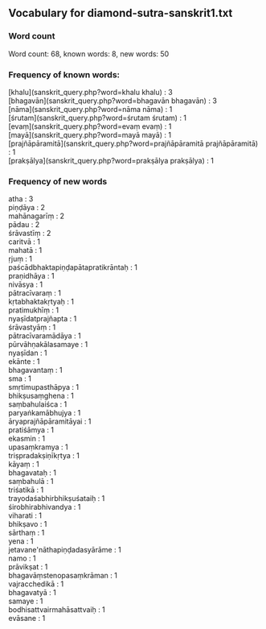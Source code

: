 ## Vocabulary for diamond-sutra-sanskrit1.txt

### Word count

Word count: 68, known words: 8, new words: 50

### Frequency of known words:
[khalu](sanskrit_query.php?word=khalu khalu) : 3<br/>
[bhagavān](sanskrit_query.php?word=bhagavān bhagavān) : 3<br/>
[nāma](sanskrit_query.php?word=nāma nāma) : 1<br/>
[śrutam](sanskrit_query.php?word=śrutam śrutam) : 1<br/>
[evaṃ](sanskrit_query.php?word=evaṃ evaṃ) : 1<br/>
[mayā](sanskrit_query.php?word=mayā mayā) : 1<br/>
[prajñāpāramitā](sanskrit_query.php?word=prajñāpāramitā prajñāpāramitā) : 1<br/>
[prakṣālya](sanskrit_query.php?word=prakṣālya prakṣālya) : 1<br/>

### Frequency of new words
atha : 3<br/>
piṇḍāya : 2<br/>
mahānagarīṃ : 2<br/>
pādau : 2<br/>
śrāvastīṃ : 2<br/>
caritvā : 1<br/>
mahatā : 1<br/>
ṛjuṃ : 1<br/>
paścādbhaktapiṇḍapātapratikrāntaḥ : 1<br/>
praṇidhāya : 1<br/>
nivāsya : 1<br/>
pātracīvaraṃ : 1<br/>
kṛtabhaktakṛtyaḥ : 1<br/>
pratimukhīṃ : 1<br/>
nyaṣīdatprajñapta : 1<br/>
śrāvastyāṃ : 1<br/>
pātracīvaramādāya : 1<br/>
pūrvāhṇakālasamaye : 1<br/>
nyaṣīdan : 1<br/>
ekānte : 1<br/>
bhagavantaṃ : 1<br/>
sma : 1<br/>
smṛtimupasthāpya : 1<br/>
bhikṣusaṃghena : 1<br/>
saṃbahulaiśca : 1<br/>
paryaṅkamābhujya : 1<br/>
āryaprajñāpāramitāyai : 1<br/>
pratiśāmya : 1<br/>
ekasmin : 1<br/>
upasaṃkramya : 1<br/>
triṣpradakṣiṇīkṛtya : 1<br/>
kāyaṃ : 1<br/>
bhagavataḥ : 1<br/>
saṃbahulā : 1<br/>
triśatikā : 1<br/>
trayodaśabhirbhikṣuśataiḥ : 1<br/>
śirobhirabhivandya : 1<br/>
viharati : 1<br/>
bhikṣavo : 1<br/>
sārthaṃ : 1<br/>
yena : 1<br/>
jetavane'nāthapiṇḍadasyārāme : 1<br/>
namo : 1<br/>
prāvikṣat : 1<br/>
bhagavāṃstenopasaṃkrāman : 1<br/>
vajracchedikā : 1<br/>
bhagavatyā : 1<br/>
samaye : 1<br/>
bodhisattvairmahāsattvaiḥ : 1<br/>
evāsane : 1<br/>
